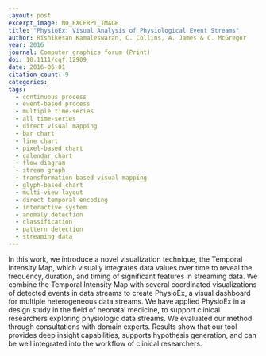 ```yaml
---
layout: post
excerpt_image: NO_EXCERPT_IMAGE
title: "PhysioEx: Visual Analysis of Physiological Event Streams"
author: Rishikesan Kamaleswaran, C. Collins, A. James & C. McGregor
year: 2016
journal: Computer graphics forum (Print)
doi: 10.1111/cgf.12909
date: 2016-06-01
citation_count: 9
categories:
tags:
  - continuous process
  - event-based process
  - multiple time-series
  - all time-series
  - direct visual mapping
  - bar chart
  - line chart
  - pixel-based chart
  - calendar chart
  - flow diagram
  - stream graph
  - transformation-based visual mapping
  - glyph-based chart
  - multi-view layout
  - direct temporal encoding
  - interactive system
  - anomaly detection
  - classification
  - pattern detection
  - streaming data
---
```

In this work, we introduce a novel visualization technique, the Temporal Intensity Map, which visually integrates data values over time to reveal the frequency, duration, and timing of significant features in streaming data. We combine the Temporal Intensity Map with several coordinated visualizations of detected events in data streams to create PhysioEx, a visual dashboard for multiple heterogeneous data streams. We have applied PhysioEx in a design study in the field of neonatal medicine, to support clinical researchers exploring physiologic data streams. We evaluated our method through consultations with domain experts. Results show that our tool provides deep insight capabilities, supports hypothesis generation, and can be well integrated into the workflow of clinical researchers.

